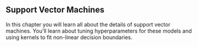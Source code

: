 ## Support Vector Machines

In this chapter you will learn all about the details of support vector machines. You'll learn about tuning hyperparameters for these models and using kernels to fit non-linear decision boundaries.
